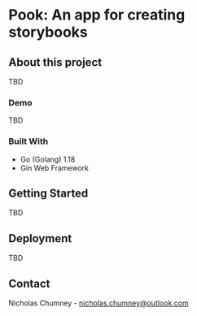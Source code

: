 # Pook: An app for creating storybooks

## About this project
TBD

### Demo
TBD

### Built With
- Go (Golang) 1.18
- Gin Web Framework

## Getting Started
TBD

## Deployment 
TBD

## Contact
Nicholas Chumney - [nicholas.chumney@outlook.com](nicholas.chumney@outlook.com) 
